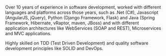 <!--
layout: page
title: about
date: 2018-08-31T04:18:54.418Z
comments: true
published: true
keywords:
description:
categories:
-->
Over 10 years of experience in software development, worked with different languages and platforms across those years, such as .Net (C#), Javascript (AngularJS, jQuery), Python (Django Framework, Flask) and Java (Spring Framework, Hibernate, vRaptor, maven, JBoss) and with different application architectures like WebServices (SOAP and REST), Microservices and MVC applications. 

Highly skilled on TDD (Test Driven Development) and quality software development principles like SOLID and DevOps. 
